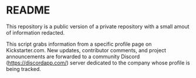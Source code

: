 # README #

This repository is a public version of a private repository with a small amout of information redacted.


This script grabs information from a specific profile page on Kickstarter.com. New updates, contributor comments, and project announcements are forwarded to a community Discord (https://discordapp.com/) server dedicated to the company whose profile is being tracked.